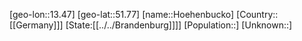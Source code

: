 ﻿---
location: [51.77,13.47]
type: City
tags:
- geo/City


SpocWebEntityId: 31078
isDeleted: false
confidential: public

---
[geo-lon::13.47]
[geo-lat::51.77]
[name::Hoehenbucko]
[Country::[[Germany]]]
[State:[[../../Brandenburg]]]]
[Population::]
[Unknown::]

